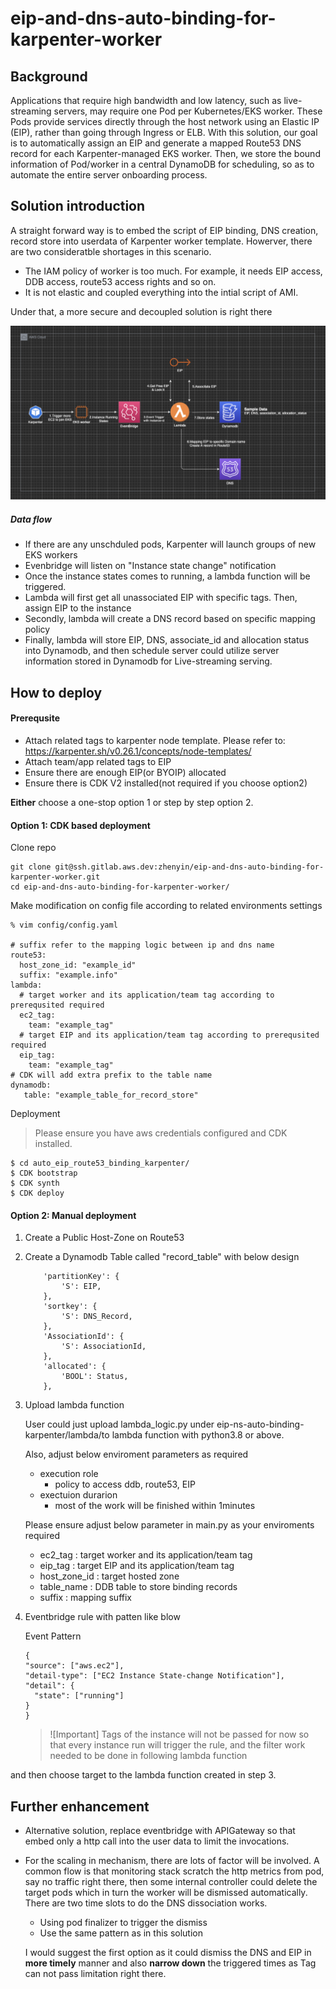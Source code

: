 # eip-and-dns-auto-binding-for-karpenter-worker

## Background

Applications that require high bandwidth and low latency, such as live-streaming servers, may require one Pod per Kubernetes/EKS worker. These Pods provide services directly through the host network using an Elastic IP (EIP), rather than going through Ingress or ELB. With this solution, our goal is to automatically assign an EIP and generate a mapped Route53 DNS record for each Karpenter-managed EKS worker. Then, we store the bound information of Pod/worker in a central DynamoDB for scheduling, so as to automate the entire server onboarding process.

## Solution introduction

A straight forward way is to embed the script of EIP binding, DNS creation, record store into userdata of Karpenter worker template. Howerver, there are two consideratble shortages in this scenario.

*  The IAM policy of worker is too much. For example, it needs EIP access, DDB access, route53 access rights and so on.
*  It is not elastic and coupled everything into the intial script of AMI.

Under that, a more secure and decoupled solution is right there

![](./images/flow.png)

##### Data flow
* If there are any unschduled pods, Karpenter will launch groups of new EKS workers
* Evenbridge will listen on "Instance state change" notification
* Once the instance states comes to running, a lambda function will be triggered.
* Lambda will first get all unassociated EIP with specific tags. Then, assign EIP to the instance
* Secondly, lambda will create a DNS record based on specific mapping policy
* Finally, lambda will store EIP, DNS, associate_id and allocation status into Dynamodb, and then schedule server could utilize server information stored in Dynamodb for Live-streaming serving.

## How to deploy

#### Prerequsite
* Attach related tags to karpenter node template. Please refer to: https://karpenter.sh/v0.26.1/concepts/node-templates/
* Attach team/app related tags to EIP
* Ensure there are enough EIP(or BYOIP) allocated
* Ensure there is CDK V2 installed(not required if you choose option2)


**Either** choose a one-stop option 1 or step by step option 2.
#### Option 1: CDK based deployment

Clone repo 
```
git clone git@ssh.gitlab.aws.dev:zhenyin/eip-and-dns-auto-binding-for-karpenter-worker.git
cd eip-and-dns-auto-binding-for-karpenter-worker/
```
Make modification on config file according to related environments settings
```
% vim config/config.yaml

# suffix refer to the mapping logic between ip and dns name
route53:
  host_zone_id: "example_id"
  suffix: "example.info"
lambda:
  # target worker and its application/team tag according to prerequsited required
  ec2_tag: 
    team: "example_tag"
  # target EIP and its application/team tag according to prerequsited required
  eip_tag:
    team: "example_tag" 
# CDK will add extra prefix to the table name    
dynamodb:
   table: "example_table_for_record_store"  
```   
Deployment
> Please ensure you have aws credentials configured and CDK installed.
```
$ cd auto_eip_route53_binding_karpenter/
$ CDK bootstrap
$ CDK synth
$ CDK deploy
```


#### Option 2: Manual deployment

1. Create a Public Host-Zone on Route53
2. Create a Dynamodb Table called "record_table" with below design
    ```
        'partitionKey': {
            'S': EIP,
        },
        'sortkey': {
            'S': DNS_Record,
        },
        'AssociationId': {
            'S': AssociationId,
        },
        'allocated': {
            'BOOL': Status,
        },
    ```
3. Upload lambda function 
   
   User could just upload lambda_logic.py under eip-ns-auto-binding-karpenter/lambda/to lambda function with python3.8 or above.

   Also, adjust below enviroment parameters as required
   * execution role
     * policy to access ddb, route53, EIP
   * exectuion durarion
     * most of the work will be finished within 1minutes

   Please ensure adjust below parameter in main.py as your enviroments required
    * ec2_tag  : target worker and its application/team tag
    * eip_tag  : target EIP and its application/team tag
    * host_zone_id : target hosted zone
    * table_name : DDB table to store binding records
    * suffix : mapping suffix
  
4. Eventbridge rule with patten like blow
  
    Event Pattern
    ```
    {
    "source": ["aws.ec2"],
    "detail-type": ["EC2 Instance State-change Notification"],
    "detail": {
      "state": ["running"]
    }
    }
    ```
    > ![Important] Tags of the instance will not be passed for now so that every instance run will trigger the rule, and the filter work needed to be done in following lambda function

  and then choose target to the lambda function created in step 3.


## Further enhancement
* Alternative solution, replace eventbridge with APIGateway so that embed only a http call into the user data to limit the invocations.
* For the scaling in mechanism, there are lots of factor will be involved. A common flow is that monitoring stack scratch the http metrics from pod, say no traffic right there, then some internal controller could delete the target pods which in turn the worker will be dismissed automatically. There are two time slots to do the DNS dissociation works.
  
  * Using pod finalizer to trigger the dismiss
  * Use the same pattern as in this solution
  
  I would suggest the first option as it could dismiss the DNS and EIP in **more timely** manner and also **narrow down** the triggered times as Tag can not pass limitation right there.





